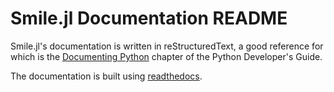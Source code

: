 Smile.jl Documentation README
=============================

Smile.jl's documentation is written in reStructuredText, a good reference for which is the [Documenting Python](http://docs.python.org/devguide/documenting.html) chapter of the Python Developer's Guide.

The documentation is built using [readthedocs](https://readthedocs.org/).